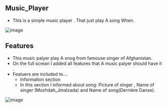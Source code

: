 ## Music_Player
  * This is a simple music player . That just play A song When.
  
![image](https://user-images.githubusercontent.com/100950189/193812142-668295d9-42f9-4d31-94f2-3c7c9b37959a.png)

## Features
 * This music palyer play A snog from famouse singer of Afghanistan.
 * On the full screan I added all features that A music palyer should have it .
 * Featuers are included to....
    - Information section
   * In this section I informed about song: Picture of singer , Name of singer (Mozhdah_Jmalzada) and Name of song(Dernière Danse).

![image](https://user-images.githubusercontent.com/100950189/193814097-570a5182-6464-4fb3-a4a4-31fd15456333.png)
